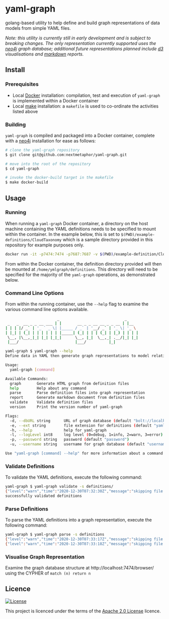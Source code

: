 # yaml-graph
golang-based utility to help define and build graph representations of data models from simple YAML files.

*Note: this utility is currently still in early development and is subject to breaking changes. The only representation currently supported uses the [neo4j](https://neo4j.com) graph database; additional future representations planned include [d3](https://d3js.org/) visualisations and [markdown](https://daringfireball.net/projects/markdown/) reports.*  

## Install

### Prerequisites
* Local [Docker](https://www.docker.com/) installation: compilation, test and execution of `yaml-graph` is implemented within a Docker container
* Local [make](https://www.gnu.org/software/make/) installation: a `makefile` is used to co-ordinate the activities listed above

### Building
`yaml-graph` is compiled and packaged into a Docker container, complete with a [neo4j](https://neo4j.com) installation for ease as follows:
```bash
# clone the yaml-graph repository
$ git clone git@github.com:nextmetaphor/yaml-graph.git

# move into the root of the repository
$ cd yaml-graph

# invoke the docker-build target in the makefile
$ make docker-build
``` 

## Usage

### Running
When running a `yaml-graph` Docker container, a directory on the host machine containing the YAML definitions needs to be specified to mount within the container. In the example below, this is set to `$(PWD)/example-definitions/CloudTaxonomy` which is a sample directory provided in this repository for example purposes only.
```bash
docker run -it -p7474:7474 -p7687:7687 -v $(PWD)/example-definition/CloudTaxonomy:/home/ymlgraph/definition -v $(PWD)/example-template:/home/ymlgraph/report nextmetaphor/yaml-graph
```

From within the Docker container, the definition directory provided will then be mounted at `/home/ymlgraph/definitions`. This directory will need to be specified for the majority of the `yaml-graph` operations, as demonstrated below. 


### Command Line Options
From within the running container, use the `--help` flag to examine the various command line options available.

```bash
                       _                             _
 _   _  __ _ _ __ ___ | |       __ _ _ __ __ _ _ __ | |__
| | | |/ _` | '_ ` _ \| |_____ / _` | '__/ _` | '_ \| '_ \
| |_| | (_| | | | | | | |_____| (_| | | | (_| | |_) | | | |
 \__, |\__,_|_| |_| |_|_|      \__, |_|  \__,_| .__/|_| |_|
 |___/                         |___/          |_|

yaml-graph $ yaml-graph --help
Define data in YAML then generate graph representations to model relationships

Usage:
  yaml-graph [command]

Available Commands:
  graph       Generate HTML graph from definition files
  help        Help about any command
  parse       Parse definition files into graph representation
  report      Generate markdown document from definition files
  validate    Validate definition files
  version     Print the version number of yaml-graph

Flags:
  -d, --dbURL string      URL of graph database (default "bolt://localhost:7687")
  -e, --ext string        file extension for definitions (default "yaml")
  -h, --help              help for yaml-graph
  -l, --logLevel int8     log level (0=debug, 1=info, 2=warn, 3=error) (default 2)
  -p, --password string   password (default "password")
  -u, --username string   username for graph database (default "username")

Use "yaml-graph [command] --help" for more information about a command.
```

### Validate Definitions
To validate the YAML definitions, execute the following command:
```bash
yaml-graph $ yaml-graph validate -s definitions/
{"level":"warn","time":"2020-12-30T07:32:30Z","message":"skipping file [definitions/category-service-report.yaml] due to error [no definitions found in YAML file [definitions/category-service-report.yaml]]"}
successfully validated definitions
```

### Parse Definitions
To parse the YAML definitions into a graph representation, execute the following command:
```bash
yaml-graph $ yaml-graph parse -s definitions
{"level":"warn","time":"2020-12-30T07:33:17Z","message":"skipping file [definitions/category-service-report.yaml] due to error [no definitions found in YAML file [definitions/category-service-report.yaml]]"}
{"level":"warn","time":"2020-12-30T07:33:18Z","message":"skipping file [definitions/category-service-report.yaml] due to error [no definitions found in YAML file [definitions/category-service-report.yaml]]"}
```

### Visualise Graph Representation
Examine the graph database structure at http://localhost:7474/browser/ using the CYPHER of `match (n) return n`

## Licence
[![License](https://img.shields.io/badge/License-Apache%202.0-blue.svg)](https://opensource.org/licenses/Apache-2.0)

This project is licenced under the terms of the [Apache 2.0 License](LICENCE.md) licence.